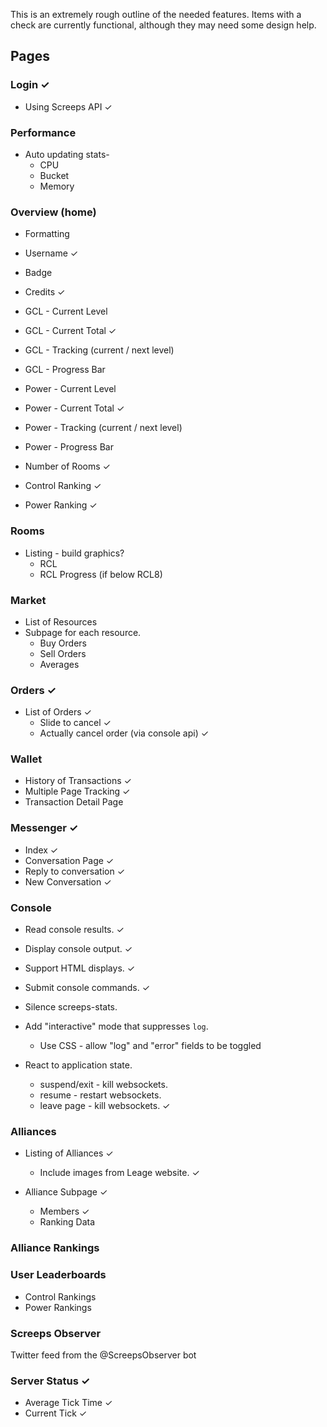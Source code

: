 
This is an extremely rough outline of the needed features. Items with a check
are currently functional, although they may need some design help.

## Pages

### Login ✓

  * Using Screeps API ✓


### Performance

  * Auto updating stats-
    * CPU
    * Bucket
    * Memory


### Overview (home)

  * Formatting
  * Username ✓
  * Badge
  * Credits ✓
  * GCL - Current Level
  * GCL - Current Total ✓
  * GCL - Tracking (current / next level)
  * GCL - Progress Bar

  * Power - Current Level
  * Power - Current Total ✓
  * Power - Tracking (current / next level)
  * Power - Progress Bar

  * Number of Rooms ✓

  * Control Ranking ✓
  * Power Ranking ✓

### Rooms

  * Listing - build graphics?
    * RCL
    * RCL Progress (if below RCL8)


### Market

  * List of Resources
  * Subpage for each resource.
    * Buy Orders
    * Sell Orders
    * Averages


### Orders ✓

  * List of Orders ✓
    * Slide to cancel ✓
    * Actually cancel order (via console api) ✓


### Wallet

  * History of Transactions ✓
  * Multiple Page Tracking ✓
  * Transaction Detail Page


### Messenger ✓

  * Index ✓
  * Conversation Page ✓
  * Reply to conversation ✓
  * New Conversation ✓


### Console

  * Read console results. ✓
  * Display console output. ✓
  * Support HTML displays. ✓
  * Submit console commands. ✓

  * Silence screeps-stats.

  * Add "interactive" mode that suppresses `log`.
    * Use CSS - allow "log" and "error" fields to be toggled

  * React to application state.
    * suspend/exit - kill websockets.
    * resume - restart websockets.
    * leave page - kill websockets. ✓


### Alliances

  * Listing of Alliances ✓
    * Include images from Leage website. ✓

  * Alliance Subpage ✓
    * Members ✓
    * Ranking Data


### Alliance Rankings

### User Leaderboards

  * Control Rankings
  * Power Rankings


### Screeps Observer

  Twitter feed from the @ScreepsObserver bot

### Server Status ✓

  * Average Tick Time ✓
  * Current Tick ✓
